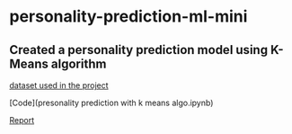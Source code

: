 # personality-prediction-ml-mini

## Created a personality prediction model using K-Means algorithm


<a href="https://www.kaggle.com/tunguz/big-five-personality-test" target="_blank" rel="noopener noreferrer">dataset used in the project</a>

[Code](presonality prediction with k means algo.ipynb)

[Report](Personality_prediction_project-report.pdf)
